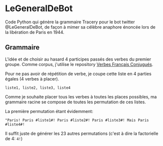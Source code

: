 # LeGeneralDeBot

Code Python qui génère la grammaire Tracery pour le bot twitter @LeGeneralDeBot, de façon à mimer sa célèbre anaphore énoncée lors de la libération de Paris en 1944.

## Grammaire

L'idée et de choisir au hasard 4 participes passés des verbes du premier groupe. Comme corpus, j'utilise le repository [Verbes Français Conjugués](https://github.com/Drulac/Verbes-Francais-Conjugues).

Pour ne pas avoir de répétition de verbe, je coupe cette liste en 4 parties égales (4 verbes à placer).

```
liste1, liste2, liste3, liste4
```

Comme je souhaite placer tous les verbes à toutes les places possibles, ma grammaire racine se compose de toutes les permutation de ces listes.

La première permutation étant évidemment:

```
"Paris! Paris #liste1#! Paris #liste2#! Paris #liste3#! Mais Paris #liste4#!
```

Il suffit juste de générer les 23 autres permutations (c'est à dire la factorielle de 4: `4!`)